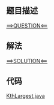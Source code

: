 ## 题目描述

[==>QUESTION<==](https://leetcode-cn.com/problems/find-median-from-data-stream/)

## 解法

[==>SOLUTION<==](https://leetcode-cn.com/problems/find-median-from-data-stream/solution/shu-ju-liu-de-zhong-wei-shu-by-leetcode-ktkst/)

## 代码

[KthLargest.java](https://github.com/Marshal7cc/leetcode-java/blob/master/src/queue/MedianFinder.java)

